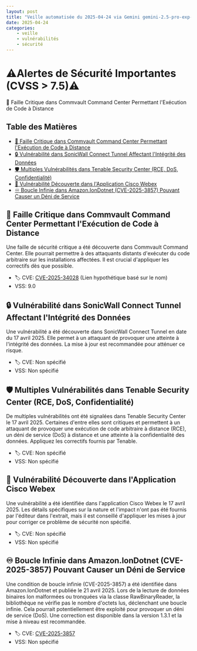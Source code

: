 ```yaml
---
layout: post
title: "Veille automatisée du 2025-04-24 via Gemini gemini-2.5-pro-exp-03-25"
date: 2025-04-24
categories:
    - veille
    - vulnérabilités
    - sécurité
---
```

# ⚠️Alertes de Sécurité Importantes (CVSS > 7.5)⚠️
🚨 Faille Critique dans Commvault Command Center Permettant l'Exécution de Code à Distance

## Table des Matières
*   [🚨 Faille Critique dans Commvault Command Center Permettant l'Exécution de Code à Distance](#-faille-critique-dans-commvault-command-center-permettant-lexécution-de-code-à-distance)
*   [🔒 Vulnérabilité dans SonicWall Connect Tunnel Affectant l'Intégrité des Données](#-vulnérabilité-dans-sonicwall-connect-tunnel-affectant-lintégrité-des-données)
*   [🛡️ Multiples Vulnérabilités dans Tenable Security Center (RCE, DoS, Confidentialité)](#️-multiples-vulnérabilités-dans-tenable-security-center-rce-dos-confidentialité)
*   [💬 Vulnérabilité Découverte dans l'Application Cisco Webex](#-vulnérabilité-découverte-dans-lapplication-cisco-webex)
*   [♾️ Boucle Infinie dans Amazon.IonDotnet (CVE-2025-3857) Pouvant Causer un Déni de Service](#️-boucle-infinie-dans-amazoniondotnet-cve-2025-3857-pouvant-causer-un-déni-de-service)

## 🚨 Faille Critique dans Commvault Command Center Permettant l'Exécution de Code à Distance
Une faille de sécurité critique a été découverte dans Commvault Command Center. Elle pourrait permettre à des attaquants distants d'exécuter du code arbitraire sur les installations affectées. Il est crucial d'appliquer les correctifs dès que possible.
*   🏷️ CVE: [CVE-2025-34028](https://www.cve.org/CVERecord?id=CVE-2025-34028) (Lien hypothétique basé sur le nom)
*    VSS: 9.0

## 🔒 Vulnérabilité dans SonicWall Connect Tunnel Affectant l'Intégrité des Données
Une vulnérabilité a été découverte dans SonicWall Connect Tunnel en date du 17 avril 2025. Elle permet à un attaquant de provoquer une atteinte à l'intégrité des données. La mise à jour est recommandée pour atténuer ce risque.
*   🏷️ CVE: Non spécifié
*    VSS: Non spécifié

## 🛡️ Multiples Vulnérabilités dans Tenable Security Center (RCE, DoS, Confidentialité)
De multiples vulnérabilités ont été signalées dans Tenable Security Center le 17 avril 2025. Certaines d'entre elles sont critiques et permettent à un attaquant de provoquer une exécution de code arbitraire à distance (RCE), un déni de service (DoS) à distance et une atteinte à la confidentialité des données. Appliquez les correctifs fournis par Tenable.
*   🏷️ CVE: Non spécifié
*    VSS: Non spécifié

## 💬 Vulnérabilité Découverte dans l'Application Cisco Webex
Une vulnérabilité a été identifiée dans l'application Cisco Webex le 17 avril 2025. Les détails spécifiques sur la nature et l'impact n'ont pas été fournis par l'éditeur dans l'extrait, mais il est conseillé d'appliquer les mises à jour pour corriger ce problème de sécurité non spécifié.
*   🏷️ CVE: Non spécifié
*    VSS: Non spécifié

## ♾️ Boucle Infinie dans Amazon.IonDotnet (CVE-2025-3857) Pouvant Causer un Déni de Service
Une condition de boucle infinie (CVE-2025-3857) a été identifiée dans Amazon.IonDotnet et publiée le 21 avril 2025. Lors de la lecture de données binaires Ion malformées ou tronquées via la classe RawBinaryReader, la bibliothèque ne vérifie pas le nombre d'octets lus, déclenchant une boucle infinie. Cela pourrait potentiellement être exploité pour provoquer un déni de service (DoS). Une correction est disponible dans la version 1.3.1 et la mise à niveau est recommandée.
*   🏷️ CVE: [CVE-2025-3857](https://www.cve.org/CVERecord?id=CVE-2025-3857)
*    VSS: Non spécifié